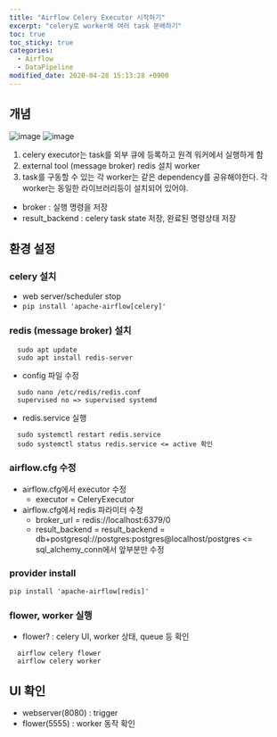 ```yaml
---
title: "Airflow Celery Executor 시작하기"
excerpt: "celery로 worker에 여러 task 분배하기"
toc: true
toc_sticky: true
categories:
  - Airflow
  - DataPipeline
modified_date: 2020-04-28 15:13:28 +0900
---
```

## 개념 
![image](https://user-images.githubusercontent.com/29423260/165689392-f68abc42-af3d-4506-b463-8b690ac7bb09.png)
![image](https://user-images.githubusercontent.com/29423260/165689407-8ee78102-1f76-40a1-bac8-bbb2781472bb.png)
1. celery executor는 task를 외부 큐에 등록하고 원격 워커에서 실행하게 함
2. external tool (message broker) redis 설치 worker 
3. task를 구동할 수 있는 각 worker는 같은 dependency를 공유해야한다. 각 worker는 동일한 라이브러리등이 설치되어 있어야. 
- broker : 실행 명령을 저장 
- result_backend : celery task state 저장, 완료된 명령상태 저장 

## 환경 설정 
### celery 설치 
- web server/scheduler stop 
- ```pip install 'apache-airflow[celery]'```

### redis (message broker) 설치
```
  sudo apt update
  sudo apt install redis-server
```
- config 파일 수정     
```
  sudo nano /etc/redis/redis.conf
  supervised no => supervised systemd
```
- redis.service 실행    
```
  sudo systemctl restart redis.service
  sudo systemctl status redis.service <= active 확인 
```

### airflow.cfg 수정 
- airflow.cfg에서 executor 수정 
  - executor = CeleryExecutor
- airflow.cfg에서 redis 파라미터 수정 
  - broker_url = redis://localhost:6379/0
  - result_backend = result_backend = db+postgresql://postgres:postgres@localhost/postgres <= sql_alchemy_conn에서 앞부분만 수정

### provider install 
```pip install 'apache-airflow[redis]'```

### flower, worker 실행
- flower? : celery UI, worker 상태, queue 등 확인    
```
  airflow celery flower
  airflow celery worker 
```

## UI 확인 
- webserver(8080) : trigger 
- flower(5555) : worker 동작 확인 
